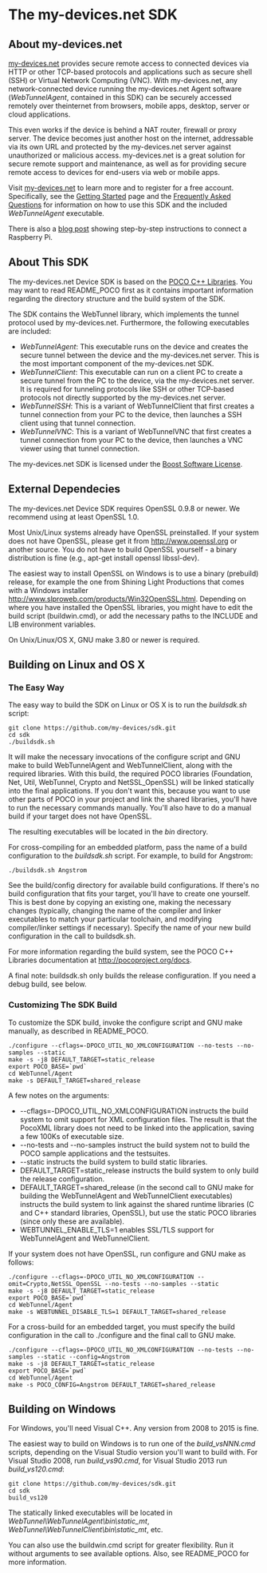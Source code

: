 # The my-devices.net SDK

## About my-devices.net

[my-devices.net](http://www.my-devices.net) provides secure remote access to connected devices 
via HTTP or other TCP-based protocols and applications such as secure shell (SSH) or 
Virtual Network Computing (VNC). With my-devices.net, any network-connected device 
running the my-devices.net Agent software (*WebTunnelAgent*, contained in this SDK)
can be securely accessed remotely over theinternet from browsers, mobile apps, desktop, 
server or cloud applications. 

This even works if the device is behind a NAT router, firewall or proxy server. 
The device becomes just another host on the internet, addressable via its own URL and 
protected by the my-devices.net server against unauthorized or malicious access. 
my-devices.net is a great solution for secure remote support and maintenance, 
as well as for providing secure remote access to devices for end-users via web or 
mobile apps.

Visit [my-devices.net](http://www.my-devices.net) to learn more and to register for a free account.
Specifically, see the [Getting Started](http://www.my-devices.net/getstarted.html) page and the
[Frequently Asked Questions](http://www.my-devices.net/learnmore.html) for 
information on how to use this SDK and the included *WebTunnelAgent* executable.

There is also a [blog post](http://www.appinf.com/blog/?p=257) showing step-by-step instructions to connect a Raspberry Pi.


## About This SDK

The my-devices.net Device SDK is based on the 
[POCO C++ Libraries](http://pocoproject.org). You may want to read README_POCO 
first as it contains important information regarding the directory structure
and the build system of the SDK.

The SDK contains the WebTunnel library, which implements the tunnel protocol used by my-devices.net.
Furthermore, the following executables are included:

  - *WebTunnelAgent*: This executable runs on the device and creates the secure tunnel between the device and the my-devices.net server. This is the most important component of the my-devices.net SDK.
  - *WebTunnelClient*: This executable can run on a client PC to create a secure tunnel from the PC to the device, via the my-devices.net server. It is required for tunneling protocols like SSH or other TCP-based protocols not directly supported by the my-devices.net server.
  - *WebTunnelSSH*: This is a variant of WebTunnelClient that first creates a tunnel connection from your PC to the device, then launches a SSH client using that tunnel connection.
  - *WebTunnelVNC*: This is a variant of WebTunnelVNC that first creates a tunnel connection from your PC to the device, then launches a VNC viewer using that tunnel connection.

The my-devices.net SDK is licensed under the [Boost Software License](https://spdx.org/licenses/BSL-1.0).


## External Dependecies

The my-devices.net Device SDK requires OpenSSL 0.9.8 or newer.
We recommend using at least OpenSSL 1.0.

Most Unix/Linux systems already have OpenSSL preinstalled. If your system 
does not have OpenSSL, please get it from <http://www.openssl.org> or 
another source. You do not have to build OpenSSL yourself - a binary 
distribution is fine (e.g., apt-get install openssl libssl-dev).

The easiest way to install OpenSSL on Windows is to use a binary 
(prebuild) release, for example the one from Shining Light 
Productions that comes with a Windows installer
<http://www.slproweb.com/products/Win32OpenSSL.html>. 
Depending on where you have installed the OpenSSL libraries, 
you might have to edit the build script (buildwin.cmd), or add the 
necessary paths to the INCLUDE and LIB environment variables.

On Unix/Linux/OS X, GNU make 3.80 or newer is required.


## Building on Linux and OS X

### The Easy Way

The easy way to build the SDK on Linux or OS X is to run the
*buildsdk.sh* script:

    git clone https://github.com/my-devices/sdk.git
    cd sdk
    ./buildsdk.sh

It will make the necessary invocations of
the configure script and GNU make to build WebTunnelAgent and
WebTunnelClient, along with the required libraries. With this
build, the required POCO libraries (Foundation, Net, Util, WebTunnel,
Crypto and NetSSL_OpenSSL) will be linked statically into the final
applications. If you don't want this, because you want to use other
parts of POCO in your project and link the shared libraries, you'll
have to run the necessary commands manually. You'll also have to
do a manual build if your target does not have OpenSSL.

The resulting executables will be located in the *bin* directory.

For cross-compiling for an embedded platform, pass the name of a
build configuration to the *buildsdk.sh* script. For example, to build
for Angstrom:

    ./buildsdk.sh Angstrom

See the build/config directory for available build configurations. If
there's no build configuration that fits your target, you'll have to 
create one yourself. This is best done by copying an existing one,
making the necessary changes (typically, changing the name of the
compiler and linker executables to match your particular toolchain,
and modifying compiler/linker settings if necessary). 
Specify the name of your new build configuration in the call to buildsdk.sh.

For more information regarding the build system, see the POCO C++
Libraries documentation at <http://pocoproject.org/docs>.

A final note: buildsdk.sh only builds the release configuration.
If you need a debug build, see below.


### Customizing The SDK Build

To customize the SDK build, invoke the configure script and GNU make
manually, as described in README_POCO.

    ./configure --cflags=-DPOCO_UTIL_NO_XMLCONFIGURATION --no-tests --no-samples --static
    make -s -j8 DEFAULT_TARGET=static_release
    export POCO_BASE=`pwd`
    cd WebTunnel/Agent
    make -s DEFAULT_TARGET=shared_release

A few notes on the arguments:

  * --cflags=-DPOCO_UTIL_NO_XMLCONFIGURATION instructs the build system to omit support
    for XML configuration files. The result is that the PocoXML library does not
    need to be linked into the application, saving a few 100Ks of executable size.
  * --no-tests and --no-samples instruct the build system not to build the
    POCO sample applications and the testsuites.
  * --static instructs the build system to build static libraries.
  * DEFAULT_TARGET=static_release instructs the build system to only build
    the release configuration.
  * DEFAULT_TARGET=shared_release (in the second call to GNU make for building the
    WebTunnelAgent and WebTunnelClient executables) instructs the build system to
    link against the shared runtime libraries (C and C++ standard libraries, OpenSSL),
    but use the static POCO libraries (since only these are available).
  * WEBTUNNEL_ENABLE_TLS=1 enables SSL/TLS support for WebTunnelAgent and
    WebTunnelClient.
  
If your system does not have OpenSSL, run configure and GNU make as follows:

    ./configure --cflags=-DPOCO_UTIL_NO_XMLCONFIGURATION --omit=Crypto,NetSSL_OpenSSL --no-tests --no-samples --static
    make -s -j8 DEFAULT_TARGET=static_release
    export POCO_BASE=`pwd`
    cd WebTunnel/Agent
    make -s WEBTUNNEL_DISABLE_TLS=1 DEFAULT_TARGET=shared_release

For a cross-build for an embedded target, you must specify the build configuration in the
call to ./configure and the final call to GNU make. 

    ./configure --cflags=-DPOCO_UTIL_NO_XMLCONFIGURATION --no-tests --no-samples --static --config=Angstrom
    make -s -j8 DEFAULT_TARGET=static_release
    export POCO_BASE=`pwd`
    cd WebTunnel/Agent
    make -s POCO_CONFIG=Angstrom DEFAULT_TARGET=shared_release 


## Building on Windows

For Windows, you'll need Visual C++. Any version from 2008 to 2015 is fine.

The easiest way to build on Windows is to run one of the *build_vsNNN.cmd* scripts, depending on the
Visual Studio version you'll want to build with. For Visual Studio 2008, run *build_vs90.cmd*, for 
Visual Studio 2013 run *build_vs120.cmd*:

    git clone https://github.com/my-devices/sdk.git
    cd sdk
    build_vs120

The statically linked executables will be located in *WebTunnel\WebTunnelAgent\bin\static_mt*, *WebTunnel\WebTunnelClient\bin\static_mt*, etc.

You can also use the buildwin.cmd script for greater flexibility. Run it without arguments to see available options.
Also, see README_POCO for more information.
